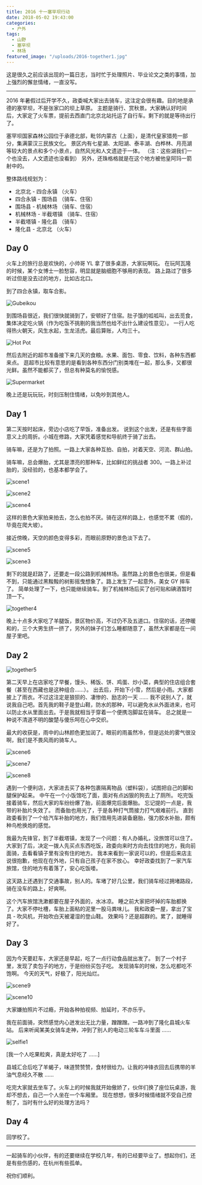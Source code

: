 ```yaml
---
title: 2016 十一塞罕坝行动
date: 2018-05-02 19:43:00
categories: 
  - 户外
tags: 
  - 山野
  - 塞罕坝
  - 林场
featured_image: "/uploads/2016-together1.jpg"
---
```


这是很久之前应该出现的一篇日志，当时忙于处理照片、毕业论文之类的事情，加上强烈的懈怠情绪，一直没写。

---

2016 年暑假过后开学不久，政委喊大家出去骑车，这注定会很有趣。目的地是承德的塞罕坝，不是张家口的坝上草原。
主题是骑行、赏秋景。大家确认好时间后，大家定了火车票，提前去西直门北京北站托运了自行车。剩下的就是等待出行了。

塞罕坝国家森林公园位于承德北部，毗邻内蒙古（上面），是清代皇家猎苑一部分，集满蒙汉三民族文化。
景区内有七星湖、太阳湖、泰丰湖、白桦林、月亮湖等较大的景点和多个小景点，自然风光和人文遗迹于一体。
（注：这些湖我们一个也没去，人文遗迹也没看到）
另外，还珠格格就是在这个地方被他皇阿玛一箭射中的。

整体路线规划为：

- 北京北 - 四合永镇 （火车）
- 四合永镇 - 围场县 （骑车、住宿）
- 围场县 - 机械林场 （骑车、住宿）
- 机械林场 - 半截塔镇 （骑车、住宿）
- 半截塔镇 - 隆化县 （骑车）
- 隆化县 - 北京北 （火车）

## Day 0

火车上的旅行总是欢快的，小帅哥 YL 拿了很多桌游，大家玩啊玩。
在玩阿瓦隆的时候，某个女博士一脸愁容，明显就是脑细胞不够用的表现。
路上路过了很多听过但是没去过的地方，比如古北口。

到了四合永镇，取车合影。

![Gubeikou](/uploads/2016-together1.jpg)

到围场县很近，我们很快就骑到了，安顿好了住宿。肚子饿的呱呱叫，出去觅食，集体决定吃火锅（作为吃饭不挑剔的我当然也给不出什么建设性意见）。
一行人吃得热火朝天，风生水起，生龙活虎。最后算账，人均三十。

![Hot Pot](/uploads/2016-together2.jpg)

然后去附近的超市准备接下来几天的食粮。水果、面包、零食、饮料，各种东西都来点。
逛超市比较有意思的是看到各种东西分门别类堆在一起，那么多，又都很光鲜。虽然不能都买了，但总有种莫名的愉悦感。

![Supermarket](/uploads/2016-things1.jpg)

晚上还是玩玩玩，时刻压制住情绪，以免吵到其他人。

## Day 1

第二天按时起床，旁边小店吃了早饭，准备出发。
说到这个出发，还是有些字面意义上的周折。小城在修路，大家凭着感觉和导航终于骑了出去。

骑车嘛，还是为了拍照。一路上大家各种互拍、自拍，对着天空、河流、群山拍。

骑车嘛，总会爆胎，尤其是漂亮的那种车，比如鲜红的挑战者 300。一路上补过胎的，没经验的，也基本都学会了。

![scene1](/uploads/2016-scene1.jpg)

![scene2](/uploads/2016-scene2.jpg)

![scene4](/uploads/2016-scene4.jpg)

这样的景色大家拍来拍去，怎么也拍不厌。骑在这样的路上，也感觉不累（假的，毕竟在爬大坡）。

接近傍晚，天空的颜色变得多彩，而眼前原野的景色淡下去了。

![scene5](/uploads/2016-scene5.jpg)

![scene3](/uploads/2016-scene3.jpg)

剩下的就是赶路了，还要走一段公路到机械林场。虽然路上的景色也很美，但是看不到，只能通过黑黢黢的树影摇曳想象了。路上发生了一起意外，美女 GY 摔车了。
简单处理了一下，也只能继续骑车。到了机械林场后买了创可贴和碘酒暂时顶一下。

![together4](/uploads/2016-together4.jpg)

晚上十点多大家吃了羊腿饭，景区物价高，不过仍不及五道口。住宿的话，还停暖和的，三个大男生挤一挤了，另外的妹子们怎么睡都随意了，虽然大家都是在一间屋子里吧。

## Day 2

![together5](/uploads/2016-together5.jpg)

第二天早上在店家吃了早餐，馒头、稀饭、饼、鸡蛋、炒小菜，典型的住店组合套餐（甚至在西藏也是这种组合……）。
出去后，开始下小雪，然后是小雨。大家都披上了雨衣。不过这注定是狼狈的、凄惨的、励志的一天 …… 
我不说别人了，就说我自己吧。首先我的鞋子是登山鞋，防水的那种，可以避免水从外面进来，也可以防止水从里面出去。于是我就相当于穿着一个便携泡脚盆在骑车。
总之就是一种说不清道不明的酸楚与傻乐呵在心中交织。

最大的收获是，雨中的山林颜色更加润了。眼前的雨虽然冷，但是远处的雾气很没啊，我们是不畏风雨的骑车人。

![scene6](/uploads/2016-scene6.jpg)

![scene7](/uploads/2016-scene7.jpg)

![scene8](/uploads/2016-scene8.jpg)

遇到一个便利店，大家进去买了各种包裹隔离物品（塑料袋），试图把自己的脚和腿保护起来。
中午在一个小饭馆吃了面，面对有点凶狠的狗去上了厕所。
吃完饭接着骑车，然后大家的车纷纷爆了胎，前面爆完后面爆胎。
忘记提的一点是，我带的补胎片失效了。
而备胎也用光了，于是各种打气筒接力打气艰难前行。
直到政委看到了一个给汽车补胎的地方，我们借用先进装备磨胎，强力胶水补胎，颇有种鸟枪换炮的感觉。

我最为先锋官，到了半截塔镇，发现了一个问题：有人办婚礼，没旅馆可以住了。
大家到了后，决定一拨人先买点东西吃饭，政委向来时方向去找住的地方，我向前面骑，去看看镇子里有没有住的地方。
我本来看到一家说可以的，但是后来店主说很抱歉，他现在在外地，只有自己孩子在家不放心。
幸好政委找到了一家汽车旅馆，住的地方有着落了，安心吃饭喽。

这天路上还遇到了交通事故，别人的。车堵了好几公里，我们骑车经过拥堵路段，骑在没车的路上，好爽啊。

这个汽车旅馆洗漱都要在屋子外面的，水冰凉。
睡之前大家把坏掉的车胎都换了。大家不停吐槽，车胎上面粘的泥里一股马粪味儿。
我和政委一屋，拿出了宝具 - 吹风机，开始吹白天被灌湿的登山鞋。
效果吗？还是超群的。累了，就睡得好了。

## Day 3

因为今天要赶车，大家还是早起，吃了一点行动食品就出发了。
到了一个村子里，发现了卖包子的地方，于是纷纷买包子吃。
发现骑车的时候，怎么吃都吃不饱啊。
今天的天气，好极了，阳光灿烂。

![scene9](/uploads/2016-scene9.jpg)

![scene10](/uploads/2016-scene10.jpg)

大家嫌拍照片不过瘾，开始各种拍视频、拍延时，不亦乐乎。

我在前面骑，突然感觉内心迸发出无比力量，蹭蹭蹭。一路冲到了隆化县城火车站。
后来听闻某美女骑车走神，冲到了别人的电动三轮车车斗里面 ……

![selfie1](/uploads/2016-selfie1.jpg)

[我一个人吃果粒爽，真是太好吃了 ……]

县城汇合后吃了羊蝎子，味道赞赞赞，食材很给力。让我的冲锋衣回去后携带的羊油气息经久不散 ……

吃完大家就去坐车了。火车上的时候我就开始傲娇了，伙伴们换了座位玩桌游，我却不想去，自己一个人坐在一个车厢里。
现在想想，很多时候情绪就不受自己控制了，当时有什么好的处理方法吗？

## Day 4

回学校了。

---

一起骑车的小伙伴，有的还要继续在学校几年，有的已经要毕业了。想起你们，还是有些伤感的，在杭州有些孤单。

祝你们顺利。
